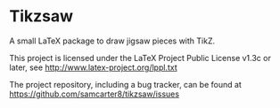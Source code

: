 # Tikzsaw

A small LaTeX package to draw jigsaw pieces with TikZ. 

This project is licensed under the LaTeX Project Public License v1.3c or later, see http://www.latex-project.org/lppl.txt

The project repository, including a bug tracker, can be found at https://github.com/samcarter8/tikzsaw/issues
